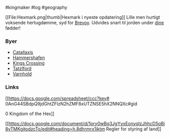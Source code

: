 #kingmaker #log #geography

[[File:Hexmark.png|thumb|Hexmark i nyeste opdatering]]
Lille men hurtigt voksende hertugdømme, syd for [Brevoy](Brevoy.md). Udvides snart til jorden under <u>dine</u> fødder!
### Byer  
* [Catallaxis](Catallaxis.md)
* [Hammershafen](Hammershafen.md)
* [Kings Crossing](Kings%20Crossing.md)
* [Tatzlford](Tatzlford.md)
* [Varnhold](Varnhold.md)
### Links  
[[https://docs.google.com/spreadsheet/ccc?key# 0AnG44SBdpQ9jdGhtZFlzN2hZMF8xUTZNSE5hX2NNQXc#gid 
0 Kingdom of the Hex]]
 
[[https://docs.google.com/document/d/1pry0wBq3JgYyxEonyqIzJhhcD5oBi8vTMKgjtodzcTo/edit#heading=h.8dhrmrx1iktm Regler for styring af land]]
